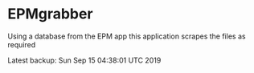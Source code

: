 # EPMgrabber
Using a database from the EPM app this application scrapes the files as required


Latest backup: Sun Sep 15 04:38:01 UTC 2019

